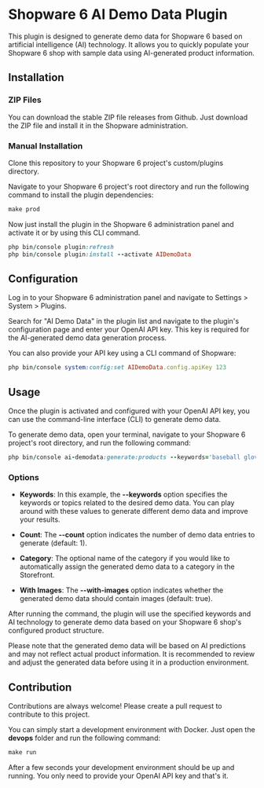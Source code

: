 # Shopware 6 AI Demo Data Plugin

This plugin is designed to generate demo data for Shopware 6 based on artificial intelligence (AI) technology. It allows you to quickly populate your Shopware 6 shop with sample data using AI-generated product information.

## Installation

### ZIP Files

You can download the stable ZIP file releases from Github.
Just download the ZIP file and install it in the Shopware administration.

### Manual Installation

Clone this repository to your Shopware 6 project's custom/plugins directory.

Navigate to your Shopware 6 project's root directory and run the following command to install the plugin dependencies:

```ruby
make prod
```

Now just install the plugin in the Shopware 6 administration panel and activate it or by using this CLI command.

```ruby
php bin/console plugin:refresh
php bin/console plugin:install --activate AIDemoData
```

## Configuration

Log in to your Shopware 6 administration panel and navigate to Settings > System > Plugins.

Search for "AI Demo Data" in the plugin list and navigate to the plugin's configuration page and enter your OpenAI API key.
This key is required for the AI-generated demo data generation process.

You can also provide your API key using a CLI command of Shopware:

```ruby
php bin/console system:config:set AIDemoData.config.apiKey 123
```

## Usage

Once the plugin is activated and configured with your OpenAI API key, you can use the command-line interface (CLI) to generate demo data.

To generate demo data, open your terminal, navigate to your Shopware 6 project's root directory, and run the following command:

```ruby
php bin/console ai-demodata:generate:products --keywords='baseball gloves, right and left, leather, high quality' --count=2
```

### Options

* **Keywords**:
  In this example, the **--keywords** option specifies the keywords or topics related to the desired demo data.
  You can play around with these values to generate different demo data and improve your results.

* **Count**:
  The **--count** option indicates the number of demo data entries to generate (default: 1).

* **Category**:
  The optional name of the category if you would like to automatically assign the generated demo data to a category in the Storefront.

* **With Images**:
  The **--with-images** option indicates whether the generated demo data should contain images (default: true).

After running the command, the plugin will use the specified keywords and AI technology to generate demo data based on your Shopware 6 shop's
configured product structure.

Please note that the generated demo data will be based on AI predictions and may not reflect actual product information.
It is recommended to review and adjust the generated data before using it in a production environment.

## Contribution

Contributions are always welcome! Please create a pull request to contribute to this project.

You can simply start a development environment with Docker.
Just open the **devops** folder and run the following command:

```ruby
make run
```

After a few seconds your development environment should be up and running.
You only need to provide your OpenAI API key and that's it.


